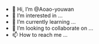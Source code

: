 - 👋 Hi, I’m @Aoao-youwan
- 👀 I’m interested in ...
- 🌱 I’m currently learning ...
- 💞️ I’m looking to collaborate on ...
- 📫 How to reach me ...

<!---
Aoao-youwan/Aoao-youwan is a ✨ special ✨ repository because its `README.md` (this file) appears on your GitHub profile.
You can click the Preview link to take a look at your changes.
--->
